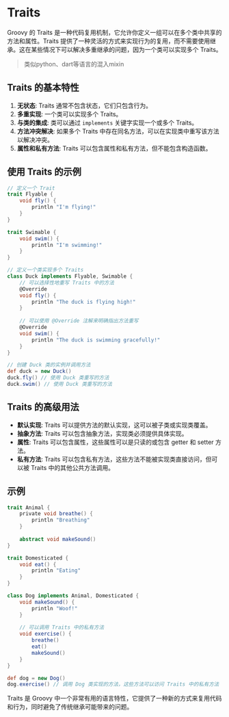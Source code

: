 # Traits

Groovy 的 Traits 是一种代码复用机制，它允许你定义一组可以在多个类中共享的方法和属性。Traits 提供了一种灵活的方式来实现行为的复用，而不需要使用继承。这在某些情况下可以解决多重继承的问题，因为一个类可以实现多个 Traits。
>类似python、dart等语言的混入mixin

## Traits 的基本特性

1. **无状态**: Traits 通常不包含状态，它们只包含行为。
2. **多重实现**: 一个类可以实现多个 Traits。
3. **与类的集成**: 类可以通过 `implements` 关键字实现一个或多个 Traits。
4. **方法冲突解决**: 如果多个 Traits 中存在同名方法，可以在实现类中重写该方法以解决冲突。
5. **属性和私有方法**: Traits 可以包含属性和私有方法，但不能包含构造函数。

## 使用 Traits 的示例

```groovy
// 定义一个 Trait
trait Flyable {
    void fly() {
        println "I'm flying!"
    }
}

trait Swimable {
    void swim() {
        println "I'm swimming!"
    }
}

// 定义一个类实现多个 Traits
class Duck implements Flyable, Swimable {
    // 可以选择性地重写 Traits 中的方法
    @Override
    void fly() {
        println "The duck is flying high!"
    }
    
    // 可以使用 @Override 注解来明确指出方法重写
    @Override
    void swim() {
        println "The duck is swimming gracefully!"
    }
}

// 创建 Duck 类的实例并调用方法
def duck = new Duck()
duck.fly() // 使用 Duck 类重写的方法
duck.swim() // 使用 Duck 类重写的方法
```

## Traits 的高级用法

- **默认实现**: Traits 可以提供方法的默认实现，这可以被子类或实现类覆盖。
- **抽象方法**: Traits 可以包含抽象方法，实现类必须提供具体实现。
- **属性**: Traits 可以包含属性，这些属性可以是只读的或包含 getter 和 setter 方法。
- **私有方法**: Traits 可以包含私有方法，这些方法不能被实现类直接访问，但可以被 Traits 中的其他公共方法调用。

## 示例

```groovy
trait Animal {
    private void breathe() {
        println "Breathing"
    }
    
    abstract void makeSound()
}

trait Domesticated {
    void eat() {
        println "Eating"
    }
}

class Dog implements Animal, Domesticated {
    void makeSound() {
        println "Woof!"
    }
    
    // 可以调用 Traits 中的私有方法
    void exercise() {
        breathe()
        eat()
        makeSound()
    }
}

def dog = new Dog()
dog.exercise() // 调用 Dog 类实现的方法，这些方法可以访问 Traits 中的私有方法
```

Traits 是 Groovy 中一个非常有用的语言特性，它提供了一种新的方式来复用代码和行为，同时避免了传统继承可能带来的问题。
